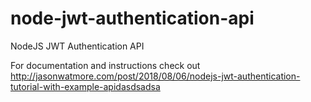 # node-jwt-authentication-api

NodeJS JWT Authentication API
  
For documentation and instructions check out http://jasonwatmore.com/post/2018/08/06/nodejs-jwt-authentication-tutorial-with-example-apidasdsadsa
       